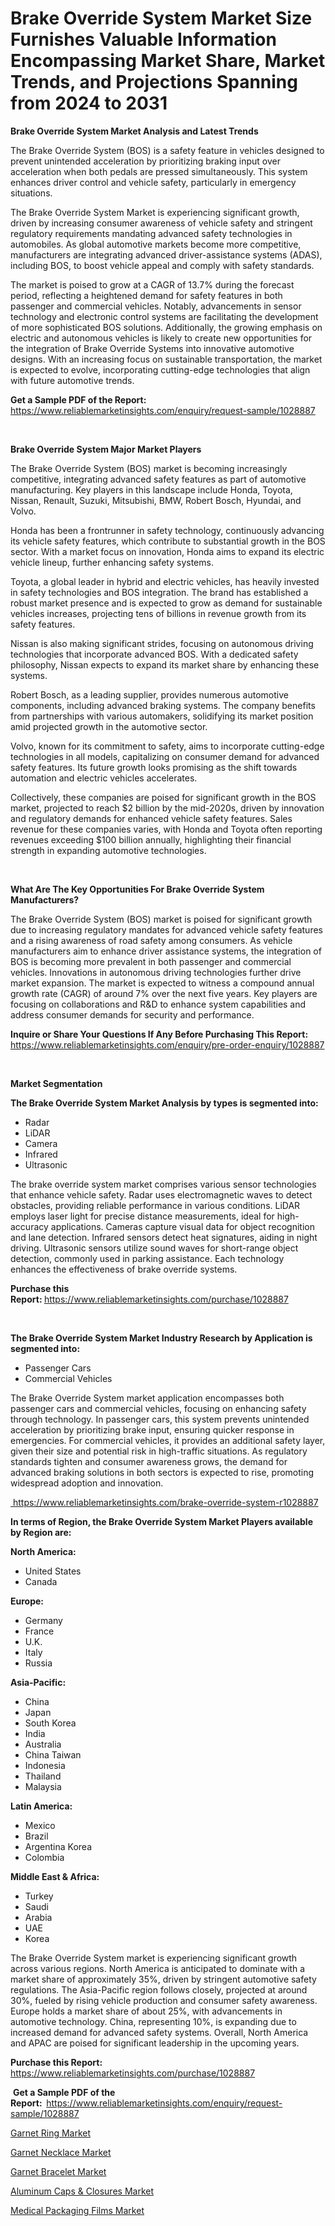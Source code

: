 <p><h1>Brake Override System Market Size Furnishes Valuable Information Encompassing Market Share, Market Trends, and Projections Spanning from 2024 to 2031</h1></p><p><strong>Brake Override System Market Analysis and Latest Trends</strong></p>
<p><p>The Brake Override System (BOS) is a safety feature in vehicles designed to prevent unintended acceleration by prioritizing braking input over acceleration when both pedals are pressed simultaneously. This system enhances driver control and vehicle safety, particularly in emergency situations.</p><p>The Brake Override System Market is experiencing significant growth, driven by increasing consumer awareness of vehicle safety and stringent regulatory requirements mandating advanced safety technologies in automobiles. As global automotive markets become more competitive, manufacturers are integrating advanced driver-assistance systems (ADAS), including BOS, to boost vehicle appeal and comply with safety standards.</p><p>The market is poised to grow at a CAGR of 13.7% during the forecast period, reflecting a heightened demand for safety features in both passenger and commercial vehicles. Notably, advancements in sensor technology and electronic control systems are facilitating the development of more sophisticated BOS solutions. Additionally, the growing emphasis on electric and autonomous vehicles is likely to create new opportunities for the integration of Brake Override Systems into innovative automotive designs. With an increasing focus on sustainable transportation, the market is expected to evolve, incorporating cutting-edge technologies that align with future automotive trends.</p></p>
<p><strong>Get a Sample PDF of the Report:&nbsp;</strong> <a href="https://www.reliablemarketinsights.com/enquiry/request-sample/1028887?utm_campaign=1789&utm_medium=2&utm_source=Github&utm_content=ia&utm_term=03122024&utm_id=brake-override-system">https://www.reliablemarketinsights.com/enquiry/request-sample/1028887</a></p>
<p>&nbsp;</p>
<p><strong>Brake Override System Major Market Players</strong></p>
<p><p>The Brake Override System (BOS) market is becoming increasingly competitive, integrating advanced safety features as part of automotive manufacturing. Key players in this landscape include Honda, Toyota, Nissan, Renault, Suzuki, Mitsubishi, BMW, Robert Bosch, Hyundai, and Volvo.</p><p>Honda has been a frontrunner in safety technology, continuously advancing its vehicle safety features, which contribute to substantial growth in the BOS sector. With a market focus on innovation, Honda aims to expand its electric vehicle lineup, further enhancing safety systems.</p><p>Toyota, a global leader in hybrid and electric vehicles, has heavily invested in safety technologies and BOS integration. The brand has established a robust market presence and is expected to grow as demand for sustainable vehicles increases, projecting tens of billions in revenue growth from its safety features.</p><p>Nissan is also making significant strides, focusing on autonomous driving technologies that incorporate advanced BOS. With a dedicated safety philosophy, Nissan expects to expand its market share by enhancing these systems.</p><p>Robert Bosch, as a leading supplier, provides numerous automotive components, including advanced braking systems. The company benefits from partnerships with various automakers, solidifying its market position amid projected growth in the automotive sector.</p><p>Volvo, known for its commitment to safety, aims to incorporate cutting-edge technologies in all models, capitalizing on consumer demand for advanced safety features. Its future growth looks promising as the shift towards automation and electric vehicles accelerates.</p><p>Collectively, these companies are poised for significant growth in the BOS market, projected to reach $2 billion by the mid-2020s, driven by innovation and regulatory demands for enhanced vehicle safety features. Sales revenue for these companies varies, with Honda and Toyota often reporting revenues exceeding $100 billion annually, highlighting their financial strength in expanding automotive technologies.</p></p>
<p>&nbsp;</p>
<p><strong>What Are The Key Opportunities For Brake Override System Manufacturers?</strong></p>
<p><p>The Brake Override System (BOS) market is poised for significant growth due to increasing regulatory mandates for advanced vehicle safety features and a rising awareness of road safety among consumers. As vehicle manufacturers aim to enhance driver assistance systems, the integration of BOS is becoming more prevalent in both passenger and commercial vehicles. Innovations in autonomous driving technologies further drive market expansion. The market is expected to witness a compound annual growth rate (CAGR) of around 7% over the next five years. Key players are focusing on collaborations and R&D to enhance system capabilities and address consumer demands for security and performance.</p></p>
<p><strong>Inquire or Share Your Questions If Any Before Purchasing This Report:</strong> <a href="https://www.reliablemarketinsights.com/enquiry/pre-order-enquiry/1028887?utm_campaign=1789&utm_medium=2&utm_source=Github&utm_content=ia&utm_term=03122024&utm_id=brake-override-system">https://www.reliablemarketinsights.com/enquiry/pre-order-enquiry/1028887</a></p>
<p>&nbsp;</p>
<p><strong>Market Segmentation</strong></p>
<p><strong>The Brake Override System Market Analysis by types is segmented into:</strong></p>
<p><ul><li>Radar</li><li>LiDAR</li><li>Camera</li><li>Infrared</li><li>Ultrasonic</li></ul></p>
<p><p>The brake override system market comprises various sensor technologies that enhance vehicle safety. Radar uses electromagnetic waves to detect obstacles, providing reliable performance in various conditions. LiDAR employs laser light for precise distance measurements, ideal for high-accuracy applications. Cameras capture visual data for object recognition and lane detection. Infrared sensors detect heat signatures, aiding in night driving. Ultrasonic sensors utilize sound waves for short-range object detection, commonly used in parking assistance. Each technology enhances the effectiveness of brake override systems.</p></p>
<p><strong>Purchase this Report:&nbsp;</strong><a href="https://www.reliablemarketinsights.com/purchase/1028887?utm_campaign=1789&utm_medium=2&utm_source=Github&utm_content=ia&utm_term=03122024&utm_id=brake-override-system">https://www.reliablemarketinsights.com/purchase/1028887</a></p>
<p>&nbsp;</p>
<p><strong>The Brake Override System Market Industry Research by Application is segmented into:</strong></p>
<p><ul><li>Passenger Cars</li><li>Commercial Vehicles</li></ul></p>
<p><p>The Brake Override System market application encompasses both passenger cars and commercial vehicles, focusing on enhancing safety through technology. In passenger cars, this system prevents unintended acceleration by prioritizing brake input, ensuring quicker response in emergencies. For commercial vehicles, it provides an additional safety layer, given their size and potential risk in high-traffic situations. As regulatory standards tighten and consumer awareness grows, the demand for advanced braking solutions in both sectors is expected to rise, promoting widespread adoption and innovation.</p></p>
<p><a href="https://www.reliablemarketinsights.com/brake-override-system-r1028887?utm_campaign=1789&utm_medium=2&utm_source=Github&utm_content=ia&utm_term=03122024&utm_id=brake-override-system">&nbsp;https://www.reliablemarketinsights.com/brake-override-system-r1028887</a></p>
<p><strong>In terms of Region, the Brake Override System Market Players available by Region are:</strong></p>
<p>
    <p> <strong> North America: </strong>
        <ul>
            <li>United States</li>
            <li>Canada</li>
        </ul>
        </p> 
    <p> <strong> Europe: </strong>
        <ul>
            <li>Germany</li>
            <li>France</li>
            <li>U.K.</li>
            <li>Italy</li>
            <li>Russia</li>
        </ul>
        </p> 
    <p> <strong> Asia-Pacific: </strong>
        <ul>
            <li>China</li>
            <li>Japan</li>
            <li>South Korea</li>
            <li>India</li>
            <li>Australia</li>
            <li>China Taiwan</li>
            <li>Indonesia</li>
            <li>Thailand</li>
            <li>Malaysia</li>
        </ul>
        </p> 
    <p> <strong> Latin America: </strong>
        <ul>
            <li>Mexico</li>
            <li>Brazil</li>
            <li>Argentina Korea</li>
            <li>Colombia</li>
        </ul>
        </p> 
    <p> <strong> Middle East & Africa: </strong>
        <ul>
            <li>Turkey</li>
            <li>Saudi</li>
            <li>Arabia</li>
            <li>UAE</li>
            <li>Korea</li>
        </ul>
    </p>
    </p>
<p><p>The Brake Override System market is experiencing significant growth across various regions. North America is anticipated to dominate with a market share of approximately 35%, driven by stringent automotive safety regulations. The Asia-Pacific region follows closely, projected at around 30%, fueled by rising vehicle production and consumer safety awareness. Europe holds a market share of about 25%, with advancements in automotive technology. China, representing 10%, is expanding due to increased demand for advanced safety systems. Overall, North America and APAC are poised for significant leadership in the upcoming years.</p></p>
<p><strong>Purchase this Report: </strong><a href="https://www.reliablemarketinsights.com/purchase/1028887?utm_campaign=1789&utm_medium=2&utm_source=Github&utm_content=ia&utm_term=03122024&utm_id=brake-override-system">https://www.reliablemarketinsights.com/purchase/1028887</a></p>
<p>&nbsp;<strong>Get a Sample PDF of the Report:&nbsp;&nbsp;</strong><a href="https://www.reliablemarketinsights.com/enquiry/request-sample/1028887?utm_campaign=1789&utm_medium=2&utm_source=Github&utm_content=ia&utm_term=03122024&utm_id=brake-override-system">https://www.reliablemarketinsights.com/enquiry/request-sample/1028887</a></p>
<p><strong></strong></p>
<p><p><a href="https://www.linkedin.com/pulse/garnet-ring-market-drivers-challenges-forecast-2024-2031-w9sse?utm_campaign=1789&utm_medium=2&utm_source=Github&utm_content=ia&utm_term=03122024&utm_id=brake-override-system">Garnet Ring Market</a></p><p><a href="https://www.linkedin.com/pulse/garnet-necklace-market2024-2031-industry-insights-mmaxe?utm_campaign=1789&utm_medium=2&utm_source=Github&utm_content=ia&utm_term=03122024&utm_id=brake-override-system">Garnet Necklace Market</a></p><p><a href="https://www.linkedin.com/pulse/global-garnet-bracelet-market-trends-analysis-future-qogte?utm_campaign=1789&utm_medium=2&utm_source=Github&utm_content=ia&utm_term=03122024&utm_id=brake-override-system">Garnet Bracelet Market</a></p><p><a href="https://issuu.com/reportprime-2/docs/aluminum-caps-closures-market-size-2030.pptx?utm_campaign=1789&utm_medium=2&utm_source=Github&utm_content=ia&utm_term=03122024&utm_id=brake-override-system">Aluminum Caps & Closures Market</a></p><p><a href="https://issuu.com/reportprime-2/docs/medical-packaging-films-market-size-2030.pptx?utm_campaign=1789&utm_medium=2&utm_source=Github&utm_content=ia&utm_term=03122024&utm_id=brake-override-system">Medical Packaging Films Market</a></p></p>